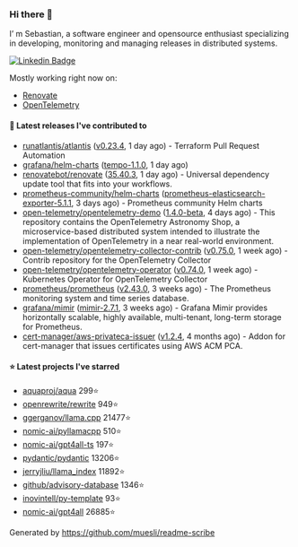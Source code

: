 ### Hi there 👋

I’ m Sebastian, a software engineer and opensource enthusiast specializing in developing, monitoring and managing releases in distributed systems.

[![Linkedin Badge](https://img.shields.io/badge/-LinkedIn-blue?style=flat&logo=Linkedin&logoColor=white&link=https://www.linkedin.com/in/sebastian-poxhofer/)](https://www.linkedin.com/in/sebastian-poxhofer/)

Mostly working right now on:
- [Renovate](https://github.com/renovatebot/renovate)
- [OpenTelemetry](https://github.com/open-telemetry)



#### 🚀 Latest releases I've contributed to

- [runatlantis/atlantis](https://github.com/runatlantis/atlantis) ([v0.23.4](https://github.com/runatlantis/atlantis/releases/tag/v0.23.4), 1 day ago) - Terraform Pull Request Automation
- [grafana/helm-charts](https://github.com/grafana/helm-charts) ([tempo-1.1.0](https://github.com/grafana/helm-charts/releases/tag/tempo-1.1.0), 1 day ago)
- [renovatebot/renovate](https://github.com/renovatebot/renovate) ([35.40.3](https://github.com/renovatebot/renovate/releases/tag/35.40.3), 1 day ago) - Universal dependency update tool that fits into your workflows.
- [prometheus-community/helm-charts](https://github.com/prometheus-community/helm-charts) ([prometheus-elasticsearch-exporter-5.1.1](https://github.com/prometheus-community/helm-charts/releases/tag/prometheus-elasticsearch-exporter-5.1.1), 3 days ago) - Prometheus community Helm charts
- [open-telemetry/opentelemetry-demo](https://github.com/open-telemetry/opentelemetry-demo) ([1.4.0-beta](https://github.com/open-telemetry/opentelemetry-demo/releases/tag/1.4.0-beta), 4 days ago) - This repository contains the OpenTelemetry Astronomy Shop, a microservice-based distributed system intended to illustrate the implementation of OpenTelemetry in a near real-world environment.
- [open-telemetry/opentelemetry-collector-contrib](https://github.com/open-telemetry/opentelemetry-collector-contrib) ([v0.75.0](https://github.com/open-telemetry/opentelemetry-collector-contrib/releases/tag/v0.75.0), 1 week ago) - Contrib repository for the OpenTelemetry Collector
- [open-telemetry/opentelemetry-operator](https://github.com/open-telemetry/opentelemetry-operator) ([v0.74.0](https://github.com/open-telemetry/opentelemetry-operator/releases/tag/v0.74.0), 1 week ago) - Kubernetes Operator for OpenTelemetry Collector
- [prometheus/prometheus](https://github.com/prometheus/prometheus) ([v2.43.0](https://github.com/prometheus/prometheus/releases/tag/v2.43.0), 3 weeks ago) - The Prometheus monitoring system and time series database.
- [grafana/mimir](https://github.com/grafana/mimir) ([mimir-2.7.1](https://github.com/grafana/mimir/releases/tag/mimir-2.7.1), 3 weeks ago) - Grafana Mimir provides horizontally scalable, highly available, multi-tenant, long-term storage for Prometheus.
- [cert-manager/aws-privateca-issuer](https://github.com/cert-manager/aws-privateca-issuer) ([v1.2.4](https://github.com/cert-manager/aws-privateca-issuer/releases/tag/v1.2.4), 4 months ago) - Addon for cert-manager that issues certificates using AWS ACM PCA.

#### ⭐ Latest projects I've starred

- [aquaproj/aqua](https://github.com/aquaproj/aqua) 299⭐
- [openrewrite/rewrite](https://github.com/openrewrite/rewrite) 949⭐
- [ggerganov/llama.cpp](https://github.com/ggerganov/llama.cpp) 21477⭐
- [nomic-ai/pyllamacpp](https://github.com/nomic-ai/pyllamacpp) 510⭐
- [nomic-ai/gpt4all-ts](https://github.com/nomic-ai/gpt4all-ts) 197⭐
- [pydantic/pydantic](https://github.com/pydantic/pydantic) 13206⭐
- [jerryjliu/llama_index](https://github.com/jerryjliu/llama_index) 11892⭐
- [github/advisory-database](https://github.com/github/advisory-database) 1346⭐
- [inovintell/py-template](https://github.com/inovintell/py-template) 93⭐
- [nomic-ai/gpt4all](https://github.com/nomic-ai/gpt4all) 26885⭐



Generated by https://github.com/muesli/readme-scribe
